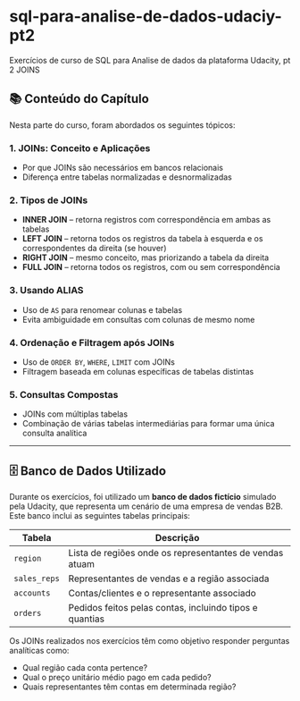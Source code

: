 # sql-para-analise-de-dados-udaciy-pt2
Exercícios de curso de SQL para Analise de dados da plataforma Udacity, pt 2 JOINS

## 📚 Conteúdo do Capítulo

Nesta parte do curso, foram abordados os seguintes tópicos:

### 1. **JOINs: Conceito e Aplicações**
- Por que JOINs são necessários em bancos relacionais
- Diferença entre tabelas normalizadas e desnormalizadas

### 2. **Tipos de JOINs**
- **INNER JOIN** – retorna registros com correspondência em ambas as tabelas
- **LEFT JOIN** – retorna todos os registros da tabela à esquerda e os correspondentes da direita (se houver)
- **RIGHT JOIN** – mesmo conceito, mas priorizando a tabela da direita
- **FULL JOIN** – retorna todos os registros, com ou sem correspondência

### 3. **Usando ALIAS**
- Uso de `AS` para renomear colunas e tabelas
- Evita ambiguidade em consultas com colunas de mesmo nome

### 4. **Ordenação e Filtragem após JOINs**
- Uso de `ORDER BY`, `WHERE`, `LIMIT` com JOINs
- Filtragem baseada em colunas específicas de tabelas distintas

### 5. **Consultas Compostas**
- JOINs com múltiplas tabelas
- Combinação de várias tabelas intermediárias para formar uma única consulta analítica

---

## 🗄️ Banco de Dados Utilizado

Durante os exercícios, foi utilizado um **banco de dados fictício** simulado pela Udacity, que representa um cenário de uma empresa de vendas B2B. Este banco inclui as seguintes tabelas principais:

| Tabela         | Descrição                                                |
|----------------|----------------------------------------------------------|
| `region`       | Lista de regiões onde os representantes de vendas atuam |
| `sales_reps`   | Representantes de vendas e a região associada            |
| `accounts`     | Contas/clientes e o representante associado               |
| `orders`       | Pedidos feitos pelas contas, incluindo tipos e quantias  |

Os JOINs realizados nos exercícios têm como objetivo responder perguntas analíticas como:
- Qual região cada conta pertence?
- Qual o preço unitário médio pago em cada pedido?
- Quais representantes têm contas em determinada região?
